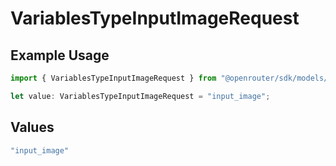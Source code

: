 # VariablesTypeInputImageRequest

## Example Usage

```typescript
import { VariablesTypeInputImageRequest } from "@openrouter/sdk/models/operations";

let value: VariablesTypeInputImageRequest = "input_image";
```

## Values

```typescript
"input_image"
```